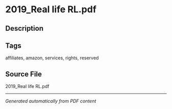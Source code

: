 # 2019_Real life RL.pdf

## Description

## Tags
affiliates, amazon, services, rights, reserved

## Source File
2019_Real life RL.pdf

---
*Generated automatically from PDF content*
